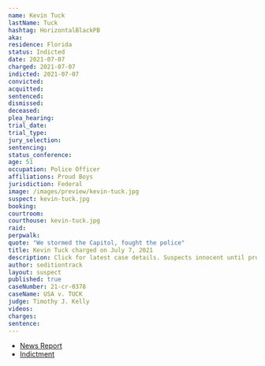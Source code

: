 ```yaml
---
name: Kevin Tuck
lastName: Tuck
hashtag: HorizontalBlackPB
aka:
residence: Florida
status: Indicted
date: 2021-07-07
charged: 2021-07-07
indicted: 2021-07-07
convicted:
acquitted:
sentenced:
dismissed:
deceased:
plea_hearing:
trial_date:
trial_type:
jury_selection:
sentencing:
status_conference:
age: 51
occupation: Police Officer
affiliations: Proud Boys
jurisdiction: Federal
image: /images/preview/kevin-tuck.jpg
suspect: kevin-tuck.jpg
booking:
courtroom:
courthouse: kevin-tuck.jpg
raid:
perpwalk:
quote: "We stormed the Capitol, fought the police"
title: Kevin Tuck charged on July 7, 2021
description: Click for latest case details. Suspects innocent until proven guilty.
author: seditiontrack
layout: suspect
published: true
caseNumber: 21-cr-0378
caseName: USA v. TUCK
judge: Timothy J. Kelly
videos:
charges:
sentence:
---
```

- [News Report](https://www.wesh.com/article/windermere-officer-arrested-by-fbi-in-connection-with-us-capitol-riot/37039261)
- [Indictment](https://www.justice.gov/usao-dc/case-multi-defendant/file/1413516/download)
